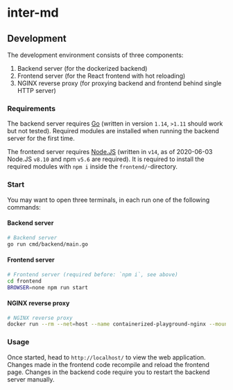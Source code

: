 # inter-md

## Development

The development environment consists of three components:

1. Backend server (for the dockerized backend)
2. Frontend server (for the React frontend with hot reloading)
3. NGINX reverse proxy (for proxying backend and frontend behind single HTTP server)

### Requirements

The backend server requires [Go](https://golang.org/) (written in version `1.14`, `>1.11` should work but not tested). Required modules are installed when running the backend server for the first time.

The frontend server requires [Node.JS](https://nodejs.org/) (written in `v14`, as of 2020-06-03 Node.JS `v8.10` and npm `v5.6` are required). It is required to install the required modules with `npm i` inside the `frontend/`-directory.

### Start

You may want to open three terminals, in each run one of the following commands:

#### Backend server

```bash
# Backend server
go run cmd/backend/main.go
```

#### Frontend server

```bash
# Frontend server (required before: `npm i`, see above)
cd frontend
BROWSER=none npm run start
```

#### NGINX reverse proxy

```bash
# NGINX reverse proxy
docker run --rm --net=host --name containerized-playground-nginx --mount type=bind,source="$(pwd)/docker/nginx-dev/nginx.conf",target=/etc/nginx/nginx.conf,readonly nginx
```

### Usage

Once started, head to `http://localhost/` to view the web application. Changes made in the frontend code recompile and reload the frontend page. Changes in the backend code require you to restart the backend server manually.
